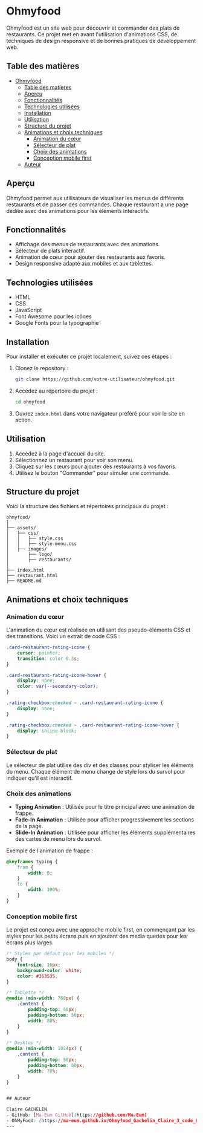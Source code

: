 # Ohmyfood

Ohmyfood est un site web pour découvrir et commander des plats de restaurants. Ce projet met en avant l'utilisation d'animations CSS, de techniques de design responsive et de bonnes pratiques de développement web.

## Table des matières
- [Ohmyfood](#ohmyfood)
  - [Table des matières](#table-des-matières)
  - [Aperçu](#aperçu)
  - [Fonctionnalités](#fonctionnalités)
  - [Technologies utilisées](#technologies-utilisées)
  - [Installation](#installation)
  - [Utilisation](#utilisation)
  - [Structure du projet](#structure-du-projet)
  - [Animations et choix techniques](#animations-et-choix-techniques)
    - [Animation du cœur](#animation-du-cœur)
    - [Sélecteur de plat](#sélecteur-de-plat)
    - [Choix des animations](#choix-des-animations)
    - [Conception mobile first](#conception-mobile-first)
  - [Auteur](#auteur)

## Aperçu

Ohmyfood permet aux utilisateurs de visualiser les menus de différents restaurants et de passer des commandes. Chaque restaurant a une page dédiée avec des animations pour les éléments interactifs.

## Fonctionnalités

- Affichage des menus de restaurants avec des animations.
- Sélecteur de plats interactif.
- Animation de cœur pour ajouter des restaurants aux favoris.
- Design responsive adapté aux mobiles et aux tablettes.

## Technologies utilisées

- HTML
- CSS
- JavaScript
- Font Awesome pour les icônes
- Google Fonts pour la typographie

## Installation

Pour installer et exécuter ce projet localement, suivez ces étapes :

1. Clonez le repository :
   ```bash
   git clone https://github.com/votre-utilisateur/ohmyfood.git
   ```

2. Accédez au répertoire du projet :
   ```bash
   cd ohmyfood
   ```

3. Ouvrez `index.html` dans votre navigateur préféré pour voir le site en action.

## Utilisation

1. Accédez à la page d'accueil du site.
2. Sélectionnez un restaurant pour voir son menu.
3. Cliquez sur les cœurs pour ajouter des restaurants à vos favoris.
4. Utilisez le bouton "Commander" pour simuler une commande.

## Structure du projet

Voici la structure des fichiers et répertoires principaux du projet :

```
ohmyfood/
│
├── assets/
│   ├── css/
│   │   ├── style.css
│   │   ├── style-menu.css
│   ├── images/
│       ├── logo/
│       ├── restaurants/
│
├── index.html
├── restaurant.html
├── README.md
```

## Animations et choix techniques

### Animation du cœur

L'animation du cœur est réalisée en utilisant des pseudo-éléments CSS et des transitions. Voici un extrait de code CSS :

```css
.card-restaurant-rating-icone {
    cursor: pointer;
    transition: color 0.3s;
}

.card-restaurant-rating-icone-hover {
    display: none;
    color: var(--secondary-color);
}

.rating-checkbox:checked ~ .card-restaurant-rating-icone {
    display: none;
}

.rating-checkbox:checked ~ .card-restaurant-rating-icone-hover {
    display: inline-block;
}
```

### Sélecteur de plat

Le sélecteur de plat utilise des div et des classes pour styliser les éléments du menu. Chaque élément de menu change de style lors du survol pour indiquer qu'il est interactif.

### Choix des animations

- **Typing Animation** : Utilisée pour le titre principal avec une animation de frappe.
- **Fade-In Animation** : Utilisée pour afficher progressivement les sections de la page.
- **Slide-In Animation** : Utilisée pour afficher les éléments supplémentaires des cartes de menu lors du survol.

Exemple de l'animation de frappe :

```css
@keyframes typing {
    from {
        width: 0;
    }
    to {
        width: 100%;
    }
}
```

### Conception mobile first

Le projet est conçu avec une approche mobile first, en commençant par les styles pour les petits écrans puis en ajoutant des media queries pour les écrans plus larges.

```css
/* Styles par défaut pour les mobiles */
body {
    font-size: 16px;
    background-color: white;
    color: #353535;
}

/* Tablette */
@media (min-width: 768px) {
    .content {
        padding-top: 40px;
        padding-bottom: 50px;
        width: 80%;
    }
}

/* Desktop */
@media (min-width: 1024px) {
    .content {
        padding-top: 50px;
        padding-bottom: 60px;
        width: 70%;
    }
}


## Auteur

Claire GACHELIN
- GitHub: [Ma-Eum GitHub](https://github.com/Ma-Eum)
- OhMyFood: (https://ma-eum.github.io/Ohmyfood_Gachelin_Claire_3_code_052024/)
---

